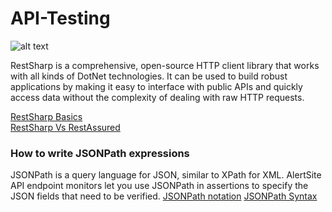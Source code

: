 # API-Testing

![alt text](https://miro.medium.com/max/723/1*OICaHvjcxhpFofj6Bai6aA.jpeg)

RestSharp is a comprehensive, open-source HTTP client library that works with all kinds of DotNet technologies.  It can be used to build robust applications by making it easy to interface with public APIs and quickly access data without the complexity of dealing with raw HTTP requests.

[RestSharp Basics](https://github.com/venkywarriors/API-Testing/blob/master/RestSharp-3.pdf) <br>
[RestSharp Vs RestAssured](https://github.com/venkywarriors/Restshap-with-c-sharp/blob/master/RestSharp%20Vs%20RestAssured.pdf)

### How to write JSONPath expressions
JSONPath is a query language for JSON, similar to XPath for XML. AlertSite API endpoint monitors let you use JSONPath in assertions to specify the JSON fields that need to be verified.
<a href="https://support.smartbear.com/alertsite/docs/monitors/api/endpoint/jsonpath.html">JSONPath notation</a>
<a href="https://docs.hevodata.com/pipelines/miscellaneous/how-to-write-jsonpath-expressions/">JSONPath Syntax</a>
